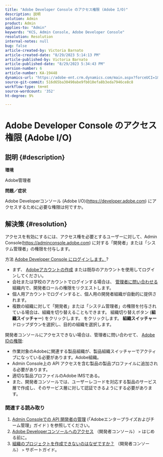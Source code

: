 ```yaml
---
title: "Adobe Developer Console のアクセス権限 (Adobe I/O)"
description: 説明
solution: Admin
product: Admin
applies-to: "Admin"
keywords: "KCS, Admin Console, Adobe Developer Console"
resolution: Resolution
internal-notes: null
bug: false
article-created-by: Victoria Barnato
article-created-date: "8/29/2023 5:14:13 PM"
article-published-by: Victoria Barnato
article-published-date: "8/29/2023 5:34:43 PM"
version-number: 6
article-number: KA-19448
dynamics-url: "https://adobe-ent.crm.dynamics.com/main.aspx?forceUCI=1&pagetype=entityrecord&etn=knowledgearticle&id=7459e672-8f46-ee11-be6d-6045bd006295"
source-git-commit: 516d65ba30490abe9fb010efa8b3eda7946ce8c8
workflow-type: tm+mt
source-wordcount: '352'
ht-degree: 9%

---
```


# Adobe Developer Console のアクセス権限 (Adobe I/O)

## 説明 {#description}


<b>環境</b>

Adobe管理者

<b>問題／症状</b>

Adobe Developerコンソール (Adobe I/O)(https://developer.adobe.com) にアクセスするために必要な権限は何ですか。


## 解決策 {#resolution}


アクセスを有効にするには、アクセス権を必要とするユーザーに対して、Admin Console(https://adminconsole.adobe.com) に対する「開発者」または「システム管理者」の権限を付与します。

方法 [Adobe Developer Console にログインします。](https://developer.adobe.com/developer-console/docs/guides/getting-started/)?

- まず、 [Adobeアカウントの作成](https://developer.adobe.com/console) または既存のアカウントを使用してログインしてください。
- 会社または学校のアカウントでログインする場合は、 [管理者に問い合わせる](https://helpx.adobe.com/enterprise/kb/contact-administrator.html) 組織内で、開発者ロールの権限をリクエストします。
- 個人用アカウントでログインすると、個人用の開発者組織が自動的に提供されます。
- 複数の組織に対して「開発者」または「システム管理者」の権限を付与されている場合は、組織を切り替えることもできます。 組織切り替えボタン (<b>組織スイッチャー</b>) をクリックします。 をクリックします。 <b>組織スイッチャー</b> ドロップダウンを選択し、目的の組織を選択します。


開発者コンソールにアクセスできない場合は、管理者に問い合わせて、 [Adobe IDの権限](https://experienceleague.adobe.com/docs/experience-manager-learn/cloud-service/debugging/debugging-aem-as-a-cloud-service/developer-console.html?lang=en#developer-console-access):

- 作業対象のAdobeに関連する製品組織が、製品組織スイッチャーでアクティブになっている必要があります。Adobe組織。
- Admin Console上の API アクセスを含む製品の製品プロファイルに追加される必要があります。
- 適切な製品プロファイルのAdobe IMSである。
- また、開発者コンソールでは、ユーザーレコードを対応する製品のサービス層で作成し、そのサービス層に対して認証できるようにする必要があります。


### 関連する読み取り

1. [Admin Consoleでの API 開発者の管理](https://helpx.adobe.com/jp/enterprise/using/manage-developers.html) (「Adobeエンタープライズおよびチーム管理」ガイド ) を参照してください。
2. [Adobe Developerコンソールへのアクセス](https://developer.adobe.com/developer-console/docs/guides/getting-started/) （開発者コンソール） `>`  はじめる前に。
3. [組織のプロジェクトを作成できないのはなぜですか？](https://developer.adobe.com/developer-console/docs/support/faq/#why-cant-i-create-a-project-for-my-organization) （開発者コンソール） `>`  サポートガイド。



